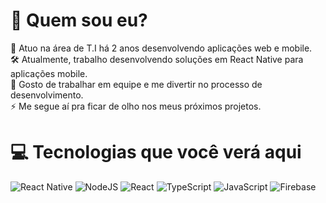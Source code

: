 # 💫 Quem sou eu?
📌 Atuo na área de T.I há 2 anos desenvolvendo aplicações web e mobile.
<br>
🛠️ Atualmente, trabalho desenvolvendo soluções em React Native para aplicações mobile.
<br>
👯 Gosto de trabalhar em equipe e me divertir no processo de desenvolvimento.
<br>
⚡ Me segue aí pra ficar de olho nos meus próximos projetos.

# 💻 Tecnologias que você verá aqui
![React Native](https://img.shields.io/badge/react_native-%2320232a.svg?style=for-the-badge&logo=react&logoColor=%2361DAFB) 
![NodeJS](https://img.shields.io/badge/Node.js-43853D?style=for-the-badge&logo=node.js&logoColor=white) 
![React](https://img.shields.io/badge/react-%2320232a.svg?style=for-the-badge&logo=react&logoColor=%2361DAFB) 
![TypeScript](https://img.shields.io/badge/typescript-%23007ACC.svg?style=for-the-badge&logo=typescript&logoColor=white) 
![JavaScript](https://img.shields.io/badge/javascript-%23323330.svg?style=for-the-badge&logo=javascript&logoColor=%23F7DF1E) 
![Firebase](https://img.shields.io/badge/firebase-%23039BE5.svg?style=for-the-badge&logo=firebase)
